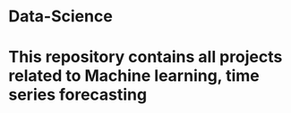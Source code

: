 # Data-Science
# This repository contains all projects related to Machine learning, time series forecasting
